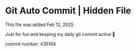 # Git Auto Commit | Hidden File

This file was added Feb 12, 2025

Just for fun and keeping my daily git commit active 🤪

commit number: 436164
